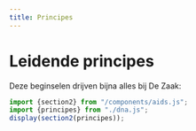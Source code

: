 ```yaml
---
title: Principes
---
```

# Leidende principes

Deze beginselen drijven bijna alles bij De Zaak:
~~~js
import {section2} from "/components/aids.js";
import {principes} from "./dna.js";
display(section2(principes));
~~~